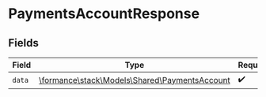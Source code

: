 # PaymentsAccountResponse


## Fields

| Field                                                                                   | Type                                                                                    | Required                                                                                | Description                                                                             |
| --------------------------------------------------------------------------------------- | --------------------------------------------------------------------------------------- | --------------------------------------------------------------------------------------- | --------------------------------------------------------------------------------------- |
| `data`                                                                                  | [\formance\stack\Models\Shared\PaymentsAccount](../../Models/Shared/PaymentsAccount.md) | :heavy_check_mark:                                                                      | N/A                                                                                     |